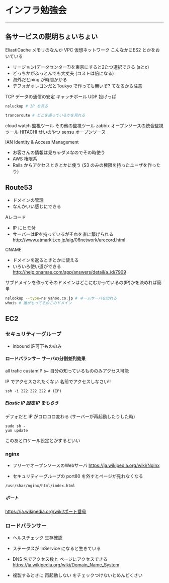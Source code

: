# インフラ勉強会
- - -
## 各サービスの説明ちょいちょい
EliastiCache メモリのなんか
VPC 仮想ネットワーク こんなかにES2 とかをおいている
- リージョン(データセンター?)を東京にすると2たつ選択できる (aとc)
- どっちかがふっとんでも大丈夫 (コストは倍になる)
- 海外だとping が時間かかる
- デフォがオレゴンだとToukyo で作っても無いぞ? てなるから注意

TCP データの通信の安定 キャッチボール
UDP 投げっぱ

```sh
nsluckup # IP を見る
```

```sh
tranceroute # どこを通っているかを見れる
```

cloud watch 監視ツール
その他の監視ツール
zabbix オープンソースの統合監視ツール
HITACHI せいのやつ
sensu オープンソース

IAN Identity & Access Management
- お客さんの情報は見ちゃダメなのでその時使う
- AWS 権限系
- Rails からアクセスときとかに使う (S3 のみの権限を持ったユーザを作ったり)

## Route53
- ドメインの管理
- なんかいい感じにできる

Aレコード
- IP にヒモ付
- サーバーはIPを持っているがそれを直に繋げられる
http://www.atmarkit.co.jp/aig/06network/arecord.html

CNAME
- ドメインを返るときとかに使える
- いろいろ使い道ができる
http://help.onamae.com/app/answers/detail/a_id/7909

サブドメインを作ってそのドメインはどこにむかっているの(IP)かを決めれば簡単

```sh
nslookup --type=ns yahoo.co.jp # ネームサーバを知れる
whois # 誰がもってるのこのドメイン
```

## EC2

### セキュリティーグループ
- inbound 許可下もののみ

#### ロードバランサー サーバの分割並列効果

all trafic     custamIP     s~
自分の知っているもののみアクセス可能

IP でアクセスされたくない 名前でアクセスしなさい!!


```
ssh -i 222.222.222 # (IP)
```

##### Elastic IP 固定 IP をもらう
デフォだと IP がコロコロ変わる (サーバーが再起動したりした時)

```
sudo sh -
yum update
```
このあとロケール設定とかするといい

### nginx
- フリーでオープンソースのWebサーバ
https://ja.wikipedia.org/wiki/Nginx

- セキュリティーグループの port80 を外すとページが見れなくなる

```sh
/usr/shar/nginx/html/index.html
```

##### ポート
https://ja.wikipedia.org/wiki/ポート番号

### ロードバランサー
- ヘルスチェック 生存確認
- ステータスが InService になると生きている
- DNS 名でアクセス数と ページにアクセスできる
https://ja.wikipedia.org/wiki/Domain_Name_System


- 複製するときに 再起動しない をチェックつけないとめんどくさい